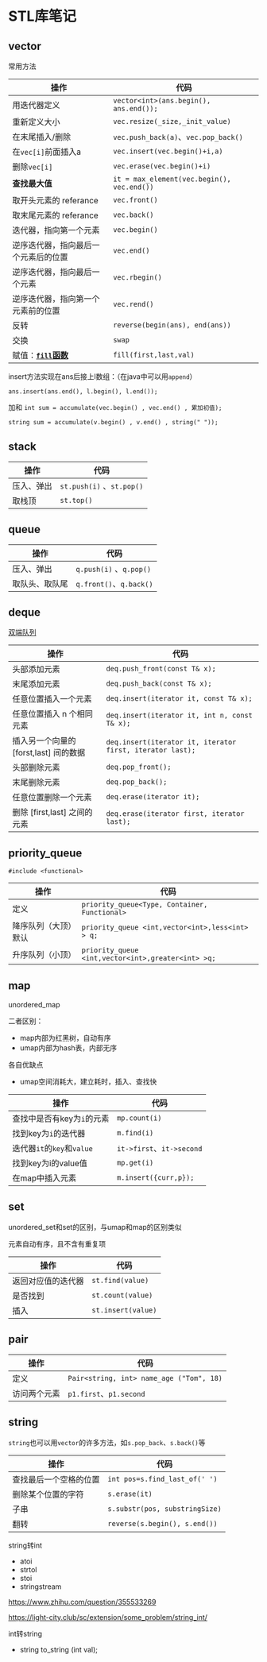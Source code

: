 #  STL库笔记

## vector

常用方法

| 操作                                                         | 代码                                       |
| ------------------------------------------------------------ | ------------------------------------------ |
| 用迭代器定义                                                 | `vector<int>(ans.begin(), ans.end());`     |
| 重新定义大小                                                 | `vec.resize(_size,_init_value)`            |
| 在末尾插入/删除                                              | `vec.push_back(a)`、`vec.pop_back()`       |
| 在`vec[i]`前面插入a                                          | `vec.insert(vec.begin()+i,a)`              |
| 删除`vec[i]`                                                 | `vec.erase(vec.begin()+i)`                 |
| **查找最大值**                                               | `it = max_element(vec.begin(), vec.end())` |
| 取开头元素的 referance                                       | `vec.front()`                              |
| 取末尾元素的 referance                                       | `vec.back()`                               |
| 迭代器，指向第一个元素                                       | `vec.begin()`                              |
| 逆序迭代器，指向最后一个元素后的位置                         | `vec.end()`                                |
| 逆序迭代器，指向最后一个元素                                 | `vec.rbegin()`                             |
| 逆序迭代器，指向第一个元素前的位置                           | `vec.rend()`                               |
| 反转                                                         | `reverse(begin(ans), end(ans))`            |
| 交换                                                         | `swap`                                     |
| 赋值：**[`fill`函数](https://blog.csdn.net/liu16659/article/details/87152348)** | `fill(first,last,val)`                     |

insert方法实现在ans后接上l数组：（在java中可以用`append`）

`ans.insert(ans.end(), l.begin(), l.end());`

加和 `int sum = accumulate(vec.begin() , vec.end() , 累加初值);`

`string sum = accumulate(v.begin() , v.end() , string(" "));`



## stack

| 操作       | 代码                      |
| ---------- | ------------------------- |
| 压入、弹出 | `st.push(i)` 、`st.pop()` |
| 取栈顶     | `st.top()`                |



## queue

| 操作           | 代码                    |
| -------------- | ----------------------- |
| 压入、弹出     | `q.push(i)` 、`q.pop()` |
| 取队头、取队尾 | `q.front()`、`q.back()` |

## deque

[双端队列](https://www.cnblogs.com/linuxAndMcu/p/10260124.html)

| 操作                                   | 代码                                                      |
| -------------------------------------- | --------------------------------------------------------- |
| 头部添加元素                           | `deq.push_front(const T& x);`                             |
| 末尾添加元素                           | `deq.push_back(const T& x);`                              |
| 任意位置插入一个元素                   | `deq.insert(iterator it, const T& x);`                    |
| 任意位置插入 n 个相同元素              | `deq.insert(iterator it, int n, const T& x);`             |
| 插入另一个向量的 [forst,last] 间的数据 | `deq.insert(iterator it, iterator first, iterator last);` |
| 头部删除元素                           | `deq.pop_front();`                                        |
| 末尾删除元素                           | `deq.pop_back();`                                         |
| 任意位置删除一个元素                   | `deq.erase(iterator it);`                                 |
| 删除 [first,last] 之间的元素           | `deq.erase(iterator first, iterator last);`               |

## priority_queue

`#include <functional>  `

| 操作                 | 代码                                               |
| -------------------- | -------------------------------------------------- |
| 定义                 | `priority_queue<Type, Container, Functional>`      |
| 降序队列（大顶）默认 | `priority_queue <int,vector<int>,less<int> > q;`   |
| 升序队列（小顶）     | `priority_queue <int,vector<int>,greater<int> >q;` |



## map

unordered_map

二者区别：

- map内部为红黑树，自动有序
- umap内部为hash表，内部无序

各自优缺点

- umap空间消耗大，建立耗时，插入、查找快

| 操作                       | 代码                      |
| -------------------------- | ------------------------- |
| 查找中是否有key为`i`的元素 | `mp.count(i)`             |
| 找到key为`i`的迭代器       | `m.find(i)`               |
| 迭代器`it`的`key`和`value` | `it->first`、`it->second` |
| 找到key为i的value值        | `mp.get(i)`               |
| 在map中插入元素            | `m.insert({curr,p});`     |

## set

unordered_set和set的区别，与umap和map的区别类似

元素自动有序，且不含有重复项

| 操作               | 代码               |
| ------------------ | ------------------ |
| 返回对应值的迭代器 | `st.find(value)`   |
| 是否找到           | `st.count(value)`  |
| 插入               | `st.insert(value)` |

## pair

| 操作         | 代码                                     |
| ------------ | ---------------------------------------- |
| 定义         | `Pair<string, int> name_age ("Tom", 18)` |
| 访问两个元素 | `p1.first`、`p1.second`                  |



## string

`string`也可以用`vector`的许多方法，如`s.pop_back`、`s.back()`等

| 操作                   | 代码                           |
| ---------------------- | ------------------------------ |
| 查找最后一个空格的位置 | `int pos=s.find_last_of(' ')`  |
| 删除某个位置的字符     | `s.erase(it)`                  |
| 子串                   | `s.substr(pos, substringSize)` |
| 翻转                   | `reverse(s.begin(), s.end())`  |

string转int

- atoi
- strtol
- stoi
- stringstream

https://www.zhihu.com/question/355533269

https://light-city.club/sc/extension/some_problem/string_int/

int转string

- string to_string (int val);


